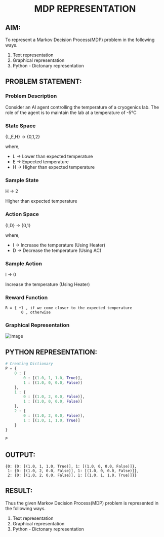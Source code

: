 # <p align="center"> MDP REPRESENTATION </p>

## AIM:
To represent a Markov Decision Process(MDP) problem in the following ways.
1. Text representation
2. Graphical representation
3. Python - Dictonary representation

## PROBLEM STATEMENT:

### Problem Description
Consider an AI agent controlling the temperature of a cryogenics lab. The role of the agent is to maintain the lab at a temperature of -5°C

### State Space
{L,E,H} -> {0,1,2}

where,
  - L -> Lower than expected temperature
  - E -> Expected temperature
  - H -> Higher than expected temperature

### Sample State
H -> 2

Higher than expected temperature

### Action Space
{I,D} -> {0,1}

where,
  - I -> Increase the temperature (Using Heater)
  - D -> Decrease the temperature (Using AC)

### Sample Action
I -> 0

Increase the temperature (Using Heater)

### Reward Function
```
R = { +1 , if we come closer to the expected temperature
       0 , otherwise
```
### Graphical Representation
![image](https://github.com/ShafeeqAhamedS/RL_Exp1/assets/93427237/88bb2d59-26f6-4745-a1b1-d63fa6d75408)


## PYTHON REPRESENTATION:
```py
# Creating Dictionary
P = {
    0 : {
        0 : [(1.0, 1, 1.0, True)],
        1 : [(1.0, 0, 0.0, False)]
    },
    1 : {
        0 : [(1.0, 2, 0.0, False)],
        1 : [(1.0, 0, 0.0, False)]
    },
    2 : {
        0 : [(1.0, 2, 0.0, False)],
        1 : [(1.0, 1, 1.0, True)]
    }
}

P
```

## OUTPUT:
```
{0: {0: [(1.0, 1, 1.0, True)], 1: [(1.0, 0, 0.0, False)]},
 1: {0: [(1.0, 2, 0.0, False)], 1: [(1.0, 0, 0.0, False)]},
 2: {0: [(1.0, 2, 0.0, False)], 1: [(1.0, 1, 1.0, True)]}}
```

## RESULT:
Thus the given Markov Decision Process(MDP) problem is represented in the following ways.
1. Text representation
2. Graphical representation
3. Python - Dictonary representation
